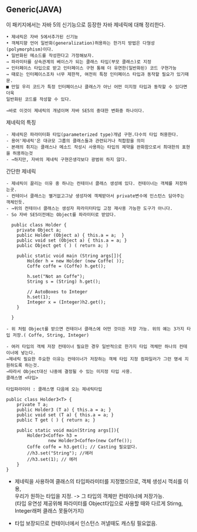 
Generic(JAVA)
- 

이 패키지에서는 자바 5의 신기능으로 등장한 자바 제네릭에 대해 정리한다.

	• 제네릭은 자바 5에서추가된 신기능
	• 객체지향 언어 일반화(generalization)허용하는 한가지 방법은 다형성(polymorphism)이다.
	• 일반화된 메소드를 작성한다고 가정해보자.
	→ 파라미터를 상속관계의 베이스가 되는 클래스 타입(부모 클래스)로 지정 
	→ 인터페이스 타입으로 받고 인터페이스 구현 통해 더 유연한(일반화된) 코드 구현가능
	→ 때로는 인터페이스조차 너무 제한적, 여전히 특정 인터페이스 타입과 동작할 필요가 있기때문.
	■ 만일 우리 코드가 특정 인터페이스나 클래스가 아닌 어떤 미지정 타입과 동작할 수 있다면 더욱 
	일반화된 코드를 작성할 수 있다.
	
	→바로 이것이 제네릭의 개념이며 자바 SE5의 중대한 변화중 하나이다.

제네릭의 특징

	- 제네릭은 파라미터화 타입(parameterized type)개념 구현.다수의 타입 허용한다.
	- 용어'제네릭'은 대규모 그룹의 클래스들과 관련되거나 적합함을 의미
	- 본래의 취지는 클래스나 메소드 작성시 사용하는 타입의 제약을 완화함으로서 최대한의 표현을 허용하는것
	- →하지만, 자바의 제네릭 구현은생각보다 광범위 하지 않다.

간단한 제네릭

	- 제네릭이 끌리는 이유 중 하나는 컨테이너 클래스 생성에 있다. 컨테이너는 객체를 저장하는곳. 
	- 컨테이너 클래스는 별거없고그냥 생성자에 객체받아서 private변수에 인스턴스 담아주는 객체인듯.
	- →위의 컨테이너 클래스는 생성자 파라미터타입 고정 재사용 가능한 도구가 아니다. 
	- So 자바 SE5이전에는 Object를 파라미터로 받았다.

      public class Holder {
        private Object a;
        public Holder (Object a) { this.a = a;  }
        public void set (Object a) { this.a = a; }
        public Object get ( ) ( return a; )
        
        public static void main (String args[]){
            Holder h = new Holder (new Coffe( ));
            Coffe coffe = (Coffe) h.get();
            
            h.set("Not an Coffe");
            String s = (String) h.get();
            
            // AutoBoxes to Integer
            h.set(1);
            Integer x = (Integer)h2.get();
        }
        
      }

	- 위 처럼 Object를 받으면 컨테이너 클래스에 어떤 것이든 저장 가능. 위의 예는 3가지 타입 저장.( Coffe, String, Integer)
	
	- 여러 타입의 객체 저장 컨테이너 필요한 경우 일반적으로 한가지 타입 객체만 하나의 컨테이너에 넣는다.
	→제네릭 필요한 주요한 이유는 컨테이너가 저장하는 객체 타입 지정 컴파일러가 그런 명세 지원하도록 하는것.
	→따라서 Object대신 나중에 결정될 수 있는 미지정 타입 사용.
	클래스명 <타입>
    
    타입파라미터 : 클래스명 다음에 오는 제네릭타입
    
    public class Holder3<T> {
        private T a;
        public Holder3 (T a) { this.a = a; }
        public void set (T a) { this.a = a; }
        public T get ( ) { return a; }
    
        public static void main(String args[]){
            Holder3<Coffe> h3 = 
                    new Holder3<Coffe>(new Coffe());
            Coffe coffe = h3.get(); // Casting 필요없다.
            //h3.set("String"); //에러
            //h3.set(1); // 에러
        }
    }
   
   - 제네릭을 사용하여 클래스의 타입파라미터를 지정했으므로, 객체 생성시 꺽쇠를 이용,<br>
   우리가 원하는 타입을 지정. -> 그 타입의 객체만 컨테이너에 저장가능.<br>
   (타입 유연성 제공위해 파라미터를 Object타입으로 사용할 때와 다르게 Stirng, Integer래퍼 클래스 못들어가지)     
   
   - 타입 보장되므로 컨테이너에서 인스턴스 꺼낼때도 캐스팅 필요없음. 
   